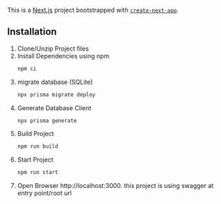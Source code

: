 This is a [Next.js](https://nextjs.org) project bootstrapped with [
`create-next-app`](https://nextjs.org/docs/app/api-reference/cli/create-next-app).

## Installation

1. Clone/Unzip Project files
2. Install Dependencies using npm
    ```bash
   npm ci 
    ```
3. migrate database (SQLite)
    ```bash
   npx prisma migrate deploy 
    ```
4. Generate Database Client
   ```bash
   npx prisma generate
   ```
5. Build Project
    ```bash
    npm run build
    ```
6. Start Project
    ```bash
    npm run start
    ```
7. Open Browser http://localhost:3000. this project is using swagger at entry point/root url